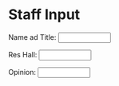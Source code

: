 <html>
<body>
<h1>Staff Input</h1>
<label for="Title">Name ad Title: </label>
<input type="text" id="name" name="Title" maxlength="1000" size="10">
  <p> </p>
<label for="Res Hall Opinion">Res Hall: </label>
<input type="text" id="name" name="Res Hall Opinion" maxlength="1000" size="10">
  <p> </p>
<label for="Position">Opinion:</label>
<input type="text" id="name" name="Position" maxlength="200" size="10">
  <p> <p/>
